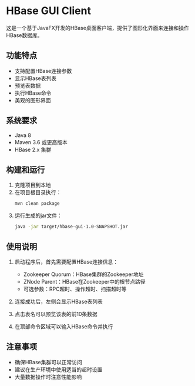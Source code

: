 # HBase GUI Client

这是一个基于JavaFX开发的HBase桌面客户端，提供了图形化界面来连接和操作HBase数据库。

## 功能特点

- 支持配置HBase连接参数
- 显示HBase表列表
- 预览表数据
- 执行HBase命令
- 美观的图形界面

## 系统要求

- Java 8
- Maven 3.6 或更高版本
- HBase 2.x 集群

## 构建和运行

1. 克隆项目到本地
2. 在项目根目录执行：
   ```bash
   mvn clean package
   ```
3. 运行生成的jar文件：
   ```bash
   java -jar target/hbase-gui-1.0-SNAPSHOT.jar
   ```

## 使用说明

1. 启动程序后，首先需要配置HBase连接信息：
   - Zookeeper Quorum：HBase集群的Zookeeper地址
   - ZNode Parent：HBase在Zookeeper中的根节点路径
   - 可选参数：RPC超时、操作超时、扫描超时等

2. 连接成功后，左侧会显示HBase表列表
3. 点击表名可以预览该表的前10条数据
4. 在顶部命令区域可以输入HBase命令并执行

## 注意事项

- 确保HBase集群可以正常访问
- 建议在生产环境中使用适当的超时设置
- 大量数据操作时注意性能影响 